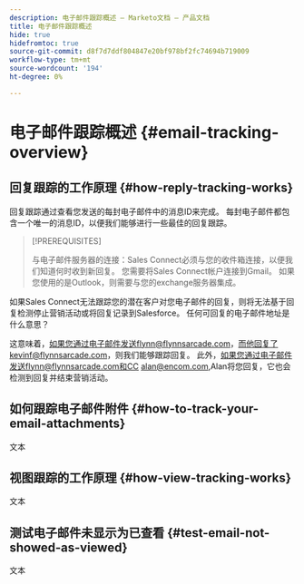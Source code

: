 ```yaml
---
description: 电子邮件跟踪概述 — Marketo文档 — 产品文档
title: 电子邮件跟踪概述
hide: true
hidefromtoc: true
source-git-commit: d8f7d7ddf804847e20bf978bf2fc74694b719009
workflow-type: tm+mt
source-wordcount: '194'
ht-degree: 0%

---
```


# 电子邮件跟踪概述 {#email-tracking-overview}

## 回复跟踪的工作原理 {#how-reply-tracking-works}

回复跟踪通过查看您发送的每封电子邮件中的消息ID来完成。 每封电子邮件都包含一个唯一的消息ID，以便我们能够进行一些最佳的回复跟踪。

>[!PREREQUISITES]
>
>与电子邮件服务器的连接：Sales Connect必须与您的收件箱连接，以便我们知道何时收到新回复。 您需要将Sales Connect帐户连接到Gmail。 如果您使用的是Outlook，则需要与您的exchange服务器集成。

如果Sales Connect无法跟踪您的潜在客户对您电子邮件的回复，则将无法基于回复检测停止营销活动或将回复记录到Salesforce。 任何可回复的电子邮件地址是什么意思？

这意味着，如果您通过电子邮件发送flynn@flynnsarcade.com，而他回复了kevinf@flynnsarcade.com，则我们能够跟踪回复。 此外，如果您通过电子邮件发送flynn@flynnsarcade.com和CC alan@encom.com,Alan将您回复，它也会检测到回复并结束营销活动。

## 如何跟踪电子邮件附件 {#how-to-track-your-email-attachments}

文本

## 视图跟踪的工作原理 {#how-view-tracking-works}

文本

## 测试电子邮件未显示为已查看 {#test-email-not-showed-as-viewed}

文本
